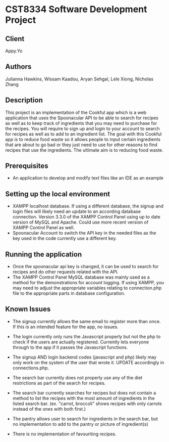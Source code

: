# CST8334 Software Development Project
## Client
Appy.Yo

## Authors
Julianna Hawkins,
Wissam Kaadou,
Aryan Sehgal,
Lele Xiong,
Nicholas Zhang

## Description
This project is an implementation of the Cookful app which is a web application that uses the Spoonacular API to be able to search for recipes as well as to keep track of ingredients that you may need to purchase for the recipes. You will require to sign up and login to your account to search for recipes as well as to add to an ingredient list. The goal with this Cookful app is to reduce food waste so it allows people to input certain ingredients that are about to go bad or they just need to use for other reasons to find recipes that use the ingredients. The ultimate aim is to reducing food waste.

## Prerequisites
- An application to develop and modify text files like an IDE as an example

## Setting up the local environment
- XAMPP localhost database. If using a different database, the signup and login files will likely need an update to an according database connection. Version 3.3.0 of the XAMPP Control Panel using up to date version of MySQL and Apache. Could use more recent version of XAMPP Control Panel as well.
- Spoonacular Account to switch the API key in the needed files as the key used in the code currently use a different key.
  
## Running the application
- Once the spoonacular api key is changed, it can be used to search for recipes and do other requests related with the API.
- The XAMPP Control Panel MySQL database was mainly used as a method for the demonstrations for account logging. If using XAMPP, you may need to adjust the appropriate variables relating to connection.php file to the appropriate parts in database configuration.

## Known Issues 
- The signup currently allows the same email to register more than once. If this is an intended feature for the app, no issues.

- The login currently only runs the Javascript properly but not the php to check if the users are actually registered. Currently lets everyone through to the app if it passes the Javascript functions.

- The signup AND login backend codes (javascript and php) likely may only work on the system of the user that wrote it. UPDATE accordingly in connections.php.

- The search bar currently does not properly use any of the diet restrictions as part of the search for recipes.

- The search bar currently searches for recipes but does not contain a method to list the recipes with the most amount of ingredients in the listed search bar. (ex. "carrot, broccoli" shows recipes with only carrots instead of the ones with both first.)

- The pantry allows user to search for ingredients in the search bar, but no implementation to add to the pantry or picture of ingredient(s)

- There is no implementation of favouriting recipes.
